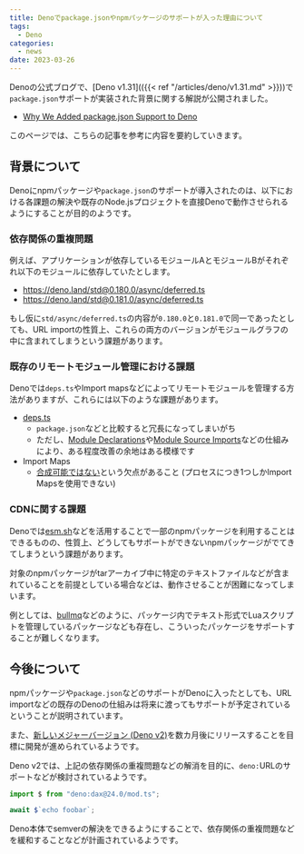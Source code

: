```yaml
---
title: Denoでpackage.jsonやnpmパッケージのサポートが入った理由について
tags:
  - Deno
categories:
  - news
date: 2023-03-26
---
```


Denoの公式ブログで、[Deno v1.31](({{< ref "/articles/deno/v1.31.md" >}}))で`package.json`サポートが実装された背景に関する解説が公開されました。

- [Why We Added package.json Support to Deno](https://deno.com/blog/package-json-support)

このページでは、こちらの記事を参考に内容を要約していきます。

## 背景について

Denoにnpmパッケージや`package.json`のサポートが導入されたのは、以下における各課題の解決や既存のNode.jsプロジェクトを直接Denoで動作させられるようにすることが目的のようです。

### 依存関係の重複問題

例えば、アプリケーションが依存しているモジュールAとモジュールBがそれぞれ以下のモジュールに依存していたとします。

- https://deno.land/std@0.180.0/async/deferred.ts
- https://deno.land/std@0.181.0/async/deferred.ts

もし仮に`std/async/deferred.ts`の内容が`0.180.0`と`0.181.0`で同一であったとしても、URL importの性質上、これらの両方のバージョンがモジュールグラフの中に含まれてしまうという課題があります。

### 既存のリモートモジュール管理における課題

Denoでは`deps.ts`やImport mapsなどによってリモートモジュールを管理する方法がありますが、これらには以下のような課題があります。

- [deps.ts](https://deno.land/manual@v1.31.1/examples/manage_dependencies)
  - `package.json`などと比較すると冗長になってしまいがち
  - ただし、[Module Declarations](https://github.com/tc39/proposal-module-declarations)や[Module Source Imports](https://github.com/tc39/proposal-import-reflection)などの仕組みにより、ある程度改善の余地はある模様です
- Import Maps
  - [合成可能ではない](https://github.com/WICG/import-maps/issues/137)という欠点があること (プロセスにつき1つしかImport Mapsを使用できない)

### CDNに関する課題

Denoでは[esm.sh](https://github.com/esm-dev/esm.sh)などを活用することで一部のnpmパッケージを利用することはできるものの、性質上、どうしてもサポートができないnpmパッケージがでてきてしまうという課題があります。

対象のnpmパッケージがtarアーカイブ中に特定のテキストファイルなどが含まれていることを前提としている場合などは、動作させることが困難になってしまいます。

例としては、[bullmq](https://github.com/taskforcesh/bullmq/tree/v3.10.2/src/commands)などのように、パッケージ内でテキスト形式でLuaスクリプトを管理しているパッケージなども存在し、こういったパッケージをサポートすることが難しくなります。

## 今後について

npmパッケージや`package.json`などのサポートがDenoに入ったとしても、URL importなどの既存のDenoの仕組みは将来に渡ってもサポートが予定されているということが説明されています。

また、[新しいメジャーバージョン (Deno v2)](https://github.com/denoland/deno/issues/17475)を数カ月後にリリースすることを目標に開発が進められているようです。

Deno v2では、上記の依存関係の重複問題などの解消を目的に、`deno:`URLのサポートなどが検討されているようです。

```javascript
import $ from "deno:dax@24.0/mod.ts";

await $`echo foobar`;
```

Deno本体でsemverの解決をできるようにすることで、依存関係の重複問題などを緩和することなどが計画されているようです。
